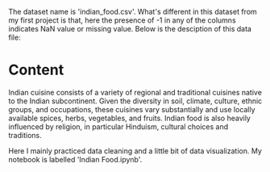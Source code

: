 The dataset name is 'indian_food.csv'. What's different in this dataset from my first project is that, here the presence of -1 in any of the columns indicates NaN value or missing value. Below is the desciption of this data file:

# Content
Indian cuisine consists of a variety of regional and traditional cuisines native to the Indian subcontinent. Given the diversity in soil, climate, culture, ethnic groups, and occupations, these cuisines vary substantially and use locally available spices, herbs, vegetables, and fruits. Indian food is also heavily influenced by religion, in particular Hinduism, cultural choices and traditions.

Here I mainly practiced data cleaning and a little bit of data visualization. My notebook is labelled 'Indian Food.ipynb'.
